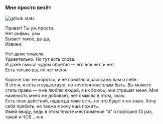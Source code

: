 ### Мне просто везёт
​![​github stats​](https://github-readme-stats.vercel.app/api?username=zoodogood&theme=discord_old_blurple&show_icons=true&hide_rank=true&locale=ru&hide_border=true&border-radius=100&custom_title=Статистика&#032;пользователя&#032;zoodogood&#032;на&#032;платформе&#032;Github)


Привет! Ты уж прости.  
Нет рифмы, увы  
Бывает такое, да-да,  
Извини.  
  
Нет даже смысла.  
Удивительно. Но тут есть слова.  
И даже смысл чудом обретая — его всё нет, и нет.  
Есть только вы, но нет меня.  
  
Короче так: не коротко, и не понятно я расскажу вам о себе:  
Я это я, я есть и существую, но хочется мне злым быть. Вы можете стать правы — я не люблю людей, я их боюсь, они страшат меня. Моя наивность меня же добивает, нет смысла в этом, знаю.  
Есть план действий, надежда тоже есть, но что будет я не знаю. Хочу себя прибить, но также я хочу ещё пожить.  
Имей ввиду, ведь в этом тексте местоимение "я" я повторил 13 раз, такой я ЧСВ... я-я.  
